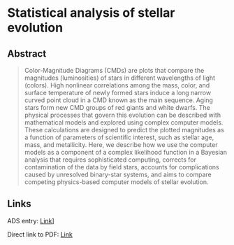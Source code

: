 # Statistical analysis of stellar evolution


## Abstract

> Color-Magnitude Diagrams (CMDs) are plots that compare the magnitudes (luminosities) of stars in different wavelengths of light (colors). High nonlinear correlations among the mass, color, and surface temperature of newly formed stars induce a long narrow curved point cloud in a CMD known as the main sequence. Aging stars form new CMD groups of red giants and white dwarfs. The physical processes that govern this evolution can be described with mathematical models and explored using complex computer models. These calculations are designed to predict the plotted magnitudes as a function of parameters of scientific interest, such as stellar age, mass, and metallicity. Here, we describe how we use the computer models as a component of a complex likelihood function in a Bayesian analysis that requires sophisticated computing, corrects for contamination of the data by field stars, accounts for complications caused by unresolved binary-star systems, and aims to compare competing physics-based computer models of stellar evolution.


## Links

ADS entry: [Link](https://ui.adsabs.harvard.edu//#abs/2009AnApS...3..117V/abstract)]

Direct link to PDF: [Link](https://arxiv.org/pdf/0905.2547.pdf)